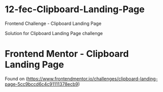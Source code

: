 # 12-fec-Clipboard-Landing-Page

Frontend Challenge - Clipboard Landing Page

Solution for Clipboard Landing Page challenge

# Frontend Mentor - Clipboard Landing Page

Found on (https://www.frontendmentor.io/challenges/clipboard-landing-page-5cc9bccd6c4c91111378ecb9)
